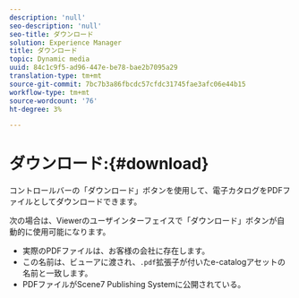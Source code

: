```yaml
---
description: 'null'
seo-description: 'null'
seo-title: ダウンロード
solution: Experience Manager
title: ダウンロード
topic: Dynamic media
uuid: 84c1c9f5-ad96-447e-be78-bae2b7095a29
translation-type: tm+mt
source-git-commit: 7bc7b3a86fbcdc57cfdc31745fae3afc06e44b15
workflow-type: tm+mt
source-wordcount: '76'
ht-degree: 3%

---
```



# ダウンロード:{#download}

コントロールバーの「ダウンロード」ボタンを使用して、電子カタログをPDFファイルとしてダウンロードできます。

次の場合は、Viewerのユーザインターフェイスで「ダウンロード」ボタンが自動的に使用可能になります。

* 実際のPDFファイルは、お客様の会社に存在します。
* この名前は、ビューアに渡され、`.pdf`拡張子が付いたe-catalogアセットの名前と一致します。
* PDFファイルがScene7 Publishing Systemに公開されている。


